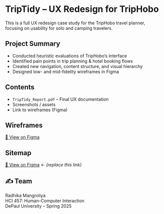 # TripTidy – UX Redesign for TripHobo

This is a full UX redesign case study for the TripHobo travel planner, focusing on usability for solo and camping travelers.

## Project Summary

- Conducted heuristic evaluations of TripHobo’s interface
- Identified pain points in trip planning & hotel booking flows
- Created new navigation, content structure, and visual hierarchy
- Designed low- and mid-fidelity wireframes in Figma

## Contents

- `TripTidy_Report.pdf` – Final UX documentation
- Screenshots / assets
- Link to wireframes (Figma)

## Wireframes

[🔗 View on Figma]((https://www.figma.com/design/r4uMs1hd4YgkLAno7yQdOo/Radhika?node-id=131-730&t=fxS78NQNU90ea9YN-1)) 

## Sitemap

[🔗 View on Figma](((https://www.figma.com/design/t7Yk1xg3acxHAkCsJYe9uW/TripTidy---Sitemap?node-id=171-26&t=zqYWA30yYkhv9EBx-1))) ← *(replace this link)*


## ✍️ Team

Radhika Mangroliya  
HCI 457: Human-Computer Interaction  
DePaul University – Spring 2025

